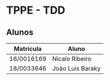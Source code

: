 # TPPE - TDD

## Alunos

|Matrícula | Aluno |
| -- | -- |
| 16/0016169  |  Nícalo Ribeiro |
| 18/0033646  |  João Luis Baraky |
